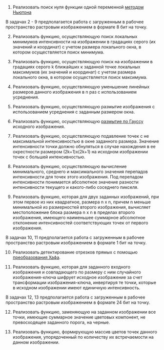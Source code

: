1. Реализовать поиск нуля функции одной переменной [методом Ньютона](https://ru.wikipedia.org/wiki/%D0%9C%D0%B5%D1%82%D0%BE%D0%B4_%D0%9D%D1%8C%D1%8E%D1%82%D0%BE%D0%BD%D0%B0)

В задачах 2 - 9 предполагается работа с загруженным в рабочее пространство растровым изображением в формате 8 бит на точку.

2. Реализовать функцию, осуществляющую поиск локальных минимумов интенсивности на изображении в градациях серого 
(их значений и координат) с учетом размера локального окна, в котором осуществляется поиск минимума.

3. Реализовать функцию, осуществляющую поиск на изображении в градациях серого k ближайших к заданной точке локальных максимумов (их значений и координат) с учетом размера локального окна, в котором осуществляется поиск максимума.

4. Реализовать функцию, осуществляющую уменьшение линейных размеров данного изображения в n раз с использованием усреднения.

5. Реализовать функцию, осуществляющую размытие изображения с использованием усреднения с заданным размером окна.

6. Реализовать функцию, осуществляющую [размытие по Гауссу](https://en.wikipedia.org/wiki/Gaussian_blur)  исходного изображения.

7. Реализовать функцию, осуществляющую подавление точек с не максимальной интенсивностью в окне заданного размера. Значение интенсивности точки должно обнуляться в случае нахождения в ее окрестности размером (2k+1)х(2k+1) на исходном изображении точек с большей интенсивностью.

8. Реализовать функцию, осуществляющую вычисление минимального, среднего и максимального значения перепадов интенсивности для точек этого изображения. Под перепадом интенсивности понимается абсолютное значение разности интенсивности текущего и какого-либо соседнего пикселя.

9. Реализовать функцию, которая для двух заданных изображений, при этом первое из них квадратное, размера n x n, причем n меньше минимальной из размерностей второго изображения, вычисляет местоположение блока размера n x n в пределах второго изображения, имеющего наименьшее суммарное абсолютное отклонение интенсивностей соответствующих точек от первого изображения.
 

В задачах 10, 11 предполагается работа с загруженным в рабочее пространство растровым изображением в формате 1 бит на точку.

10. Реализовать детектирование отрезков прямых с помощью [преобразования Хафа](https://ru.wikipedia.org/wiki/%D0%9F%D1%80%D0%B5%D0%BE%D0%B1%D1%80%D0%B0%D0%B7%D0%BE%D0%B2%D0%B0%D0%BD%D0%B8%D0%B5_%D0%A5%D0%B0%D1%84%D0%B0).

11. Реализовать функцию, которая для заданного входного изображения и совпадающего по размеру с ним случайного изображения-ключа шифрует исходное изображение за счет трансформации изображения-ключа, инвертируя те точки, которые в исходном изображении имеют единичную интенсивность.

В задачах 12, 13 предполагается работа с загруженным в рабочее пространство растровым изображением в формате 24 бит на точку.

12. Реализовать функцию, заменяющую на заданном изображении все точки, имеющие суммарное значение цветовых компонент, не превосходящее заданного порога, на черные.

13. Реализовать функцию, формирующую массив цветов точек данного изображения, упорядоченный по количеству их встречаемости на данном изображении. 
